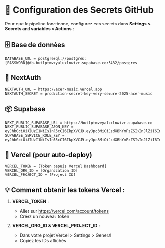 # 🔐 Configuration des Secrets GitHub

Pour que le pipeline fonctionne, configurez ces secrets dans **Settings > Secrets and variables > Actions** :

## 🗄️ Base de données
```
DATABASE_URL = postgresql://postgres:[PASSWORD]@db.butlptmveyaluxlnwizr.supabase.co:5432/postgres
```

## 🔑 NextAuth
```
NEXTAUTH_URL = https://acer-music.vercel.app
NEXTAUTH_SECRET = production-secret-key-very-secure-2025-acer-music
```

## 📦 Supabase
```
NEXT_PUBLIC_SUPABASE_URL = https://butlptmveyaluxlnwizr.supabase.co
NEXT_PUBLIC_SUPABASE_ANON_KEY = eyJhbGciOiJIUzI1NiIsInR5cCI6IkpXVCJ9.eyJpc3MiOiJzdXBhYmFzZSIsInJlZiI6ImJ1dGxwdG12ZXlhbHV4bG53aXpyIiwicm9sZSI6InNlcnZpY2Vfcm9sZSIsImlhdCI6MTc1NDkxNDkzNSwiZXhwIjoyMDcwNDkwOTM1fQ.bRdVnxaLfcBdOpTMByYPjMZlo29kGKycRdDRNVQY3qM
SUPABASE_SERVICE_ROLE_KEY = eyJhbGciOiJIUzI1NiIsInR5cCI6IkpXVCJ9.eyJpc3MiOiJzdXBhYmFzZSIsInJlZiI6ImJ1dGxwdG12ZXlhbHV4bG53aXpyIiwicm9sZSI6InNlcnZpY2Vfcm9sZSIsImlhdCI6MTc1NDkxNDkzNSwiZXhwIjoyMDcwNDkwOTM1fQ.bRdVnxaLfcBdOpTMByYPjMZlo29kGKycRdDRNVQY3qM
```

## 🚀 Vercel (pour auto-deploy)
```
VERCEL_TOKEN = [Token depuis Vercel Dashboard]
VERCEL_ORG_ID = [Organization ID]
VERCEL_PROJECT_ID = [Project ID]
```

## 💡 Comment obtenir les tokens Vercel :

1. **VERCEL_TOKEN** : 
   - Allez sur https://vercel.com/account/tokens
   - Créez un nouveau token

2. **VERCEL_ORG_ID & VERCEL_PROJECT_ID** :
   - Dans votre projet Vercel > Settings > General
   - Copiez les IDs affichés
